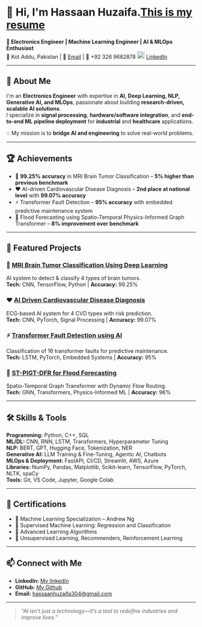 
# 👋 Hi, I'm Hassaan Huzaifa.[This is my resume](https://drive.google.com/file/d/1cxFox8aj6KBH7s6xTdRGVTgdPJaCUvRz/view?usp=sharing) 

**🎯 Electronics Engineer | Machine Learning Engineer | AI & MLOps Enthusiast**  
📍 Kot Addu, Pakistan   |   📧 [Email](hassaanhuzaifa304@gmail.com)   |   📱 +92 326 9682878  <img width="20" height="20" alt="image" src="https://github.com/user-attachments/assets/0c095e5e-cb50-49fc-aeaa-eeb5331e702d" />   [LinkedIn](https://www.linkedin.com/in/hassaan-huzaifa-928807379?utm_source=share&utm_campaign=share_via&utm_content=profile&utm_medium=android_app)  


 

---

## 🚀 About Me  
I'm an **Electronics Engineer** with expertise in **AI, Deep Learning, NLP, Generative AI, and MLOps**, passionate about building **research-driven, scalable AI solutions**.  
I specialize in **signal processing**, **hardware/software integration**, and **end-to-end ML pipeline deployment** for **industrial** and **healthcare** applications.  

💡 My mission is to **bridge AI and engineering** to solve real-world problems.  

---

## 🏆 Achievements  
- 🧠 **99.25% accuracy** in MRI Brain Tumor Classification – **5% higher than previous benchmark**  
- ❤️ AI-driven Cardiovascular Disease Diagnosis – **2nd place at national level** with **99.07% accuracy**  
- ⚡ Transformer Fault Detection – **95% accuracy** with embedded predictive maintenance system  
- 🌊 Flood Forecasting using Spatio-Temporal Physics-Informed Graph Transformer – **8% improvement over benchmark**  

---

## 📂 Featured Projects  
### 🧬 **[MRI Brain Tumor Classification Using Deep Learning](https://github.com/HassaanHuzaifa/MRI-Brain-Tumor-Classification-Using-Deep-Learning)**  
AI system to detect & classify 4 types of brain tumors.  
**Tech:** CNN, TensorFlow, Python | **Accuracy:** 99.25%  

### ❤️ **[AI Driven Cardiovascular Disease Diagnosis](#)**  
ECG-based AI system for 4 CVD types with risk prediction.  
**Tech:** CNN, PyTorch, Signal Processing | **Accuracy:** 99.07%  

### ⚡ **[Transformer Fault Detection using AI](#)**  
Classification of 16 transformer faults for predictive maintenance.  
**Tech:** LSTM, PyTorch, Embedded Systems | **Accuracy:** 95%  

### 🌊 **[ST-PIGT-DFR for Flood Forecasting](#)**  
Spatio-Temporal Graph Transformer with Dynamic Flow Routing.  
**Tech:** GNN, Transformers, Physics-Informed ML | **Accuracy:** 96%  

---

## 🛠 Skills & Tools  
**Programming:** Python, C++, SQL  
**ML/DL:** CNN, RNN, LSTM, Transformers, Hyperparameter Tuning  
**NLP:** BERT, GPT, Hugging Face, Tokenization, NER  
**Generative AI:** LLM Training & Fine-Tuning, Agentic AI, Chatbots  
**MLOps & Deployment:** FastAPI, CI/CD, Streamlit, AWS, Azure  
**Libraries:** NumPy, Pandas, Matplotlib, Scikit-learn, TensorFlow, PyTorch, NLTK, spaCy  
**Tools:** Git, VS Code, Jupyter, Google Colab  

---

## 📜 Certifications  
- 🏅 Machine Learning Specialization – Andrew Ng  
- 🏅 Supervised Machine Learning: Regression and Classification  
- 🏅 Advanced Learning Algorithms  
- 🏅 Unsupervised Learning, Recommenders, Reinforcement Learning  

---

## 📫 Connect with Me  

- **LinkedIn:** [My linkedIn](https://www.linkedin.com/in/hassaan-huzaifa-928807379?utm_source=share&utm_campaign=share_via&utm_content=profile&utm_medium=android_app)  
- **GitHub:** [My Github](https://github.com/HassaanHuzaifa)  
- **Email:** hassaanhuzaifa304@gmail.com  

---

> _“AI isn’t just a technology—it’s a tool to redefine industries and improve lives.”_  


<!-- You can add badges, stats, and GIFs as well -->

